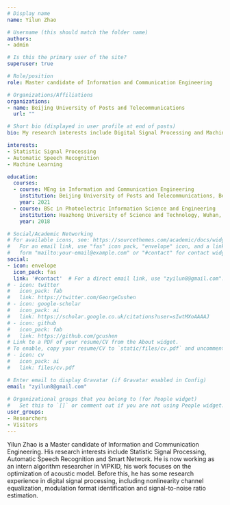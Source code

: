 ```yaml
---
# Display name
name: Yilun Zhao

# Username (this should match the folder name)
authors:
- admin

# Is this the primary user of the site?
superuser: true

# Role/position
role: Master candidate of Information and Communication Engineering

# Organizations/Affiliations
organizations:
- name: Beijing University of Posts and Telecommunications
  url: ""

# Short bio (displayed in user profile at end of posts)
bio: My research interests include Digital Signal Processing and Machine Learning

interests:
- Statistic Signal Processing
- Automatic Speech Recognition
- Machine Learning

education:
  courses:
  - course: MEng in Information and Communication Engineering
    institution: Beijing University of Posts and Telecommunications, Beijing, China
    year: 2021
  - course: BSc in Photoelectric Information Science and Engineering 
    institution: Huazhong University of Science and Technology, Wuhan, China
    year: 2018

# Social/Academic Networking
# For available icons, see: https://sourcethemes.com/academic/docs/widgets/#icons
#   For an email link, use "fas" icon pack, "envelope" icon, and a link in the
#   form "mailto:your-email@example.com" or "#contact" for contact widget.
social:
- icon: envelope
  icon_pack: fas
  link: '#contact'  # For a direct email link, use "zyilun8@gmail.com".
# - icon: twitter
#   icon_pack: fab
#   link: https://twitter.com/GeorgeCushen
# - icon: google-scholar
#   icon_pack: ai
#   link: https://scholar.google.co.uk/citations?user=sIwtMXoAAAAJ
# - icon: github
#   icon_pack: fab
#   link: https://github.com/gcushen
# Link to a PDF of your resume/CV from the About widget.
# To enable, copy your resume/CV to `static/files/cv.pdf` and uncomment the lines below.  
# - icon: cv
#   icon_pack: ai
#   link: files/cv.pdf

# Enter email to display Gravatar (if Gravatar enabled in Config)
email: "zyilun8@gmail.com"
  
# Organizational groups that you belong to (for People widget)
#   Set this to `[]` or comment out if you are not using People widget.  
user_groups:
- Researchers
- Visitors
---
```


Yilun Zhao is a Master candidate of Information and Communication Engineering. His research interests include Statistic Signal Processing, Automatic Speech Recognition and Smart Network. He is now working as an intern algorithm researcher in VIPKID, his work focuses on the optimization of acoustic model. Before this, he has some research experience in digital signal processing, including nonlinearity channel equalization, modulation format identification and signal-to-noise ratio estimation.
